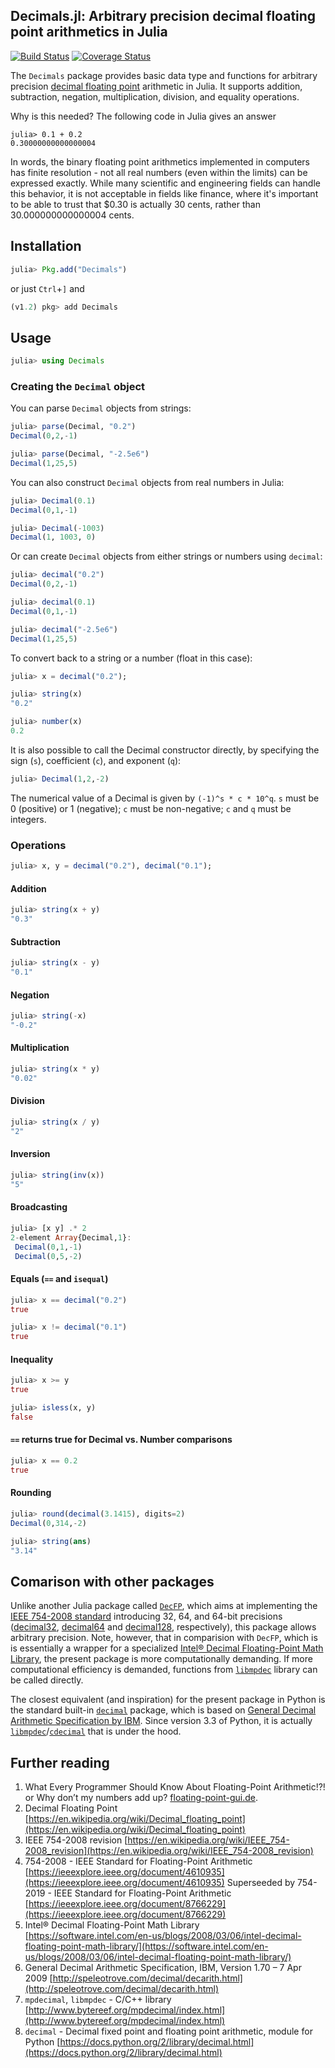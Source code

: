 
## Decimals.jl: Arbitrary precision decimal floating point arithmetics in Julia

[![Build Status](https://travis-ci.org/JuliaMath/Decimals.jl.svg?branch=master)](https://travis-ci.org/JuliaMath/Decimals.jl)
[![Coverage Status](https://coveralls.io/repos/github/JuliaMath/Decimals.jl/badge.svg?branch=master)](https://coveralls.io/github/JuliaMath/Decimals.jl?branch=master)

The `Decimals` package provides basic data type and functions for arbitrary precision [decimal floating point](https://en.wikipedia.org/wiki/Decimal_floating_point) arithmetic in Julia. It supports addition, subtraction, negation, multiplication, division, and equality operations.

Why is this needed?  The following code in Julia gives an answer

    julia> 0.1 + 0.2
    0.30000000000000004

In words, the binary floating point arithmetics implemented in computers has finite resolution - not all real numbers (even within the limits) can be expressed exactly. While many scientific and engineering fields can handle this behavior, it is not acceptable in fields like finance, where it's important to be able to trust that $0.30 is actually 30 cents, rather than 30.000000000000004 cents.

## Installation
```julia
julia> Pkg.add("Decimals")
```
or just `Ctrl`+`]` and

```julia
(v1.2) pkg> add Decimals
```
## Usage
```julia
julia> using Decimals
```
### Creating the `Decimal` object

You can parse `Decimal` objects from strings:

```julia
julia> parse(Decimal, "0.2")
Decimal(0,2,-1)

julia> parse(Decimal, "-2.5e6")
Decimal(1,25,5)
```

You can also construct `Decimal` objects from real numbers in Julia:
```julia
julia> Decimal(0.1)
Decimal(0,1,-1)

julia> Decimal(-1003)
Decimal(1, 1003, 0)
```

Or can create `Decimal` objects from either strings or numbers using `decimal`:

```julia
julia> decimal("0.2")
Decimal(0,2,-1)

julia> decimal(0.1)
Decimal(0,1,-1)

julia> decimal("-2.5e6")
Decimal(1,25,5)
```

To convert back to a string or a number (float in this case):

```julia
julia> x = decimal("0.2");

julia> string(x)
"0.2"

julia> number(x)
0.2
```

It is also possible to call the Decimal constructor directly, by specifying the sign (`s`), coefficient (`c`), and exponent (`q`):

```julia
julia> Decimal(1,2,-2)
```

The numerical value of a Decimal is given by `(-1)^s * c * 10^q`.  `s` must be 0 (positive) or 1 (negative);  `c` must be non-negative; `c` and `q` must be integers.

### Operations
```julia
julia> x, y = decimal("0.2"), decimal("0.1");
```
#### Addition
```julia
julia> string(x + y)
"0.3"
```

#### Subtraction
```julia
julia> string(x - y)
"0.1"
```

#### Negation
```julia
julia> string(-x)
"-0.2"
```
#### Multiplication
```julia
julia> string(x * y)
"0.02"
```

#### Division
```julia
julia> string(x / y)
"2"
```

#### Inversion
```julia
julia> string(inv(x))
"5"
```

#### Broadcasting
```julia
julia> [x y] .* 2
2-element Array{Decimal,1}:
 Decimal(0,1,-1)
 Decimal(0,5,-2)
```
#### Equals (`==` and `isequal`)
```julia
julia> x == decimal("0.2")
true

julia> x != decimal("0.1")
true
```

#### Inequality
```julia
julia> x >= y
true

julia> isless(x, y)
false
```

#### `==` returns true for Decimal vs. Number comparisons
```julia
julia> x == 0.2
true
```

#### Rounding
```julia
julia> round(decimal(3.1415), digits=2)
Decimal(0,314,-2)

julia> string(ans)
"3.14"
```

## Comarison with other packages

Unlike another Julia package called [`DecFP`](https://github.com/JuliaMath/DecFP.jl), which aims at implementing the [IEEE 754-2008 standard](https://en.wikipedia.org/wiki/IEEE_754-2008_revision) introducing 32, 64, and 64-bit precisions ([decimal32](https://en.wikipedia.org/wiki/Decimal32_floating-point_format), [decimal64](https://en.wikipedia.org/wiki/Decimal64_floating-point_format) and [decimal128](https://en.wikipedia.org/wiki/Decimal128_floating-point_format), respectively), this package allows arbitrary precision. Note, however, that in comparision with `DecFP`, which is is essentially a wrapper for a specialized [Intel® Decimal Floating-Point Math Library](https://software.intel.com/en-us/articles/intel-decimal-floating-point-math-library), the present package is more computationally demanding. If more computational efficiency is demanded, functions from [`libmpdec`](http://www.bytereef.org/mpdecimal/index.html) library can be called directly.

The closest equivalent (and inspiration) for the present package in Python is the standard built-in [`decimal`](https://docs.python.org/3.7/library/decimal.html) package, which is based on [General Decimal Arithmetic Specification by IBM](http://speleotrove.com/decimal/decarith.html). Since version 3.3 of Python, it is actually [`libmpdec`](http://www.bytereef.org/mpdecimal/index.html)/[`cdecimal`](https://www.bytereef.org/mpdecimal/doc/cdecimal/index.html) that is under the hood.

## Further reading

1. What Every Programmer Should Know About Floating-Point Arithmetic!?!
or Why don’t my numbers add up? [floating-point-gui.de](http://floating-point-gui.de/).
2. Decimal Floating Point [https://en.wikipedia.org/wiki/Decimal_floating_point](https://en.wikipedia.org/wiki/Decimal_floating_point)
3. IEEE 754-2008 revision [https://en.wikipedia.org/wiki/IEEE_754-2008_revision](https://en.wikipedia.org/wiki/IEEE_754-2008_revision)
4. 754-2008 - IEEE Standard for Floating-Point Arithmetic [https://ieeexplore.ieee.org/document/4610935](https://ieeexplore.ieee.org/document/4610935) Superseeded by 754-2019 - IEEE Standard for Floating-Point Arithmetic [https://ieeexplore.ieee.org/document/8766229](https://ieeexplore.ieee.org/document/8766229)
5. Intel® Decimal Floating-Point Math Library [https://software.intel.com/en-us/blogs/2008/03/06/intel-decimal-floating-point-math-library/](https://software.intel.com/en-us/blogs/2008/03/06/intel-decimal-floating-point-math-library/)
6. General Decimal Arithmetic Specification, IBM, Version 1.70 – 7 Apr 2009 [http://speleotrove.com/decimal/decarith.html](http://speleotrove.com/decimal/decarith.html)
7. `mpdecimal`, `libmpdec` - C/C++ library [http://www.bytereef.org/mpdecimal/index.html](http://www.bytereef.org/mpdecimal/index.html)
8. `decimal` - Decimal fixed point and floating point arithmetic, module for Python [https://docs.python.org/2/library/decimal.html](https://docs.python.org/2/library/decimal.html)
